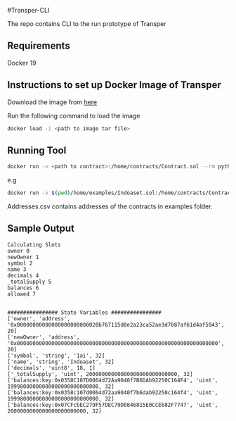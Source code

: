 #Transper-CLI

The repo contains CLI to the run prototype of Transper

## Requirements
Docker 19
## Instructions to set up Docker Image of Transper



Download the image from [here](https://drive.google.com/file/d/1CceQNBz9utHHROThlKv013ND3S5785TH/view?usp=sharing)

Run the following command to load the image
```bash
docker load -i <path to image tar file>

```

## Running Tool

```bash
docker run -v <path to contract>:/home/contracts/Contract.sol --rm pythonimage /home/contracts/Contract.sol <contract name> <contract address>
```
e.g
```bash
docker run -v $(pwd)/home/examples/Indoaset.sol:/home/contracts/Contract.sol --rm pythonimage /home/contracts/Contract.sol Indoaset 0x8e09fe761f4eee5dac56024cc5ef9174231e5f1b
```
Addresses.csv contains addresses of the contracts in examples folder.

## Sample Output
```
Calculating Slots
owner 0
newOwner 1
symbol 2
name 3
decimals 4
_totalSupply 5
balances 6
allowed 7


################ State Variables ################
['owner', 'address', '0x00000000000000000000000020b767115d0e2a23ca52ae3d7b87af61d4af5943', 20]
['newOwner', 'address', '0x0000000000000000000000000000000000000000000000000000000000000000', 20]
['symbol', 'string', '1ai', 32]
['name', 'string', 'Indoaset', 32]
['decimals', 'uint8', 18, 1]
['_totalSupply', 'uint', 20000000000000000000000000000, 32]
['balances:key:0x0358C107D0064d72Aa9040f7B6DAb92250C164F4', 'uint', 19998000000000000000000000000, 32]
['balances:key:0x0358c107d0064d72aa9040f7b6dab92250c164f4', 'uint', 19998000000000000000000000000, 32]
['balances:key:0x07CFcbEC279F57DEC79D0846815E0CCE682F7747', 'uint', 2000000000000000000000000, 32]

```

